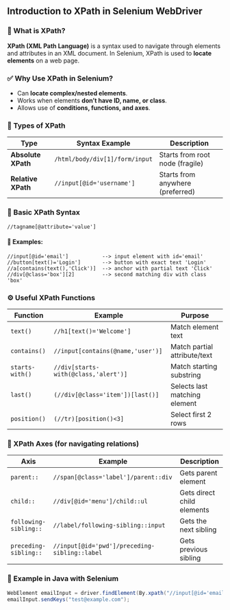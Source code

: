 ##  **Introduction to XPath in Selenium WebDriver**

### 📌 What is XPath?
**XPath (XML Path Language)** is a syntax used to navigate through elements and attributes in an XML document. In Selenium, XPath is used to **locate elements** on a web page.

### ✅ Why Use XPath in Selenium?
- Can **locate complex/nested elements**.
- Works when elements **don’t have ID, name, or class**.
- Allows use of **conditions, functions, and axes**.

### 🧭 Types of XPath

| Type              | Syntax Example                              | Description                          |
|------------------|---------------------------------------------|--------------------------------------|
| **Absolute XPath** | `/html/body/div[1]/form/input`              | Starts from root node (fragile)      |
| **Relative XPath** | `//input[@id='username']`                   | Starts from anywhere (preferred)     |

### 🔨 Basic XPath Syntax
```xpath
//tagname[@attribute='value']
```

#### 📘 Examples:
```xpath
//input[@id='email']           --> input element with id='email'
//button[text()='Login']       --> button with exact text 'Login'
//a[contains(text(),'Click')]  --> anchor with partial text 'Click'
//div[@class='box'][2]         --> second matching div with class 'box'
```
### ⚙️ Useful XPath Functions

| Function          | Example                                    | Purpose                                |
|------------------|--------------------------------------------|----------------------------------------|
| `text()`         | `//h1[text()='Welcome']`                   | Match element text                     |
| `contains()`     | `//input[contains(@name,'user')]`          | Match partial attribute/text           |
| `starts-with()`  | `//div[starts-with(@class,'alert')]`       | Match starting substring               |
| `last()`         | `(//div[@class='item'])[last()]`           | Selects last matching element          |
| `position()`     | `(//tr)[position()<3]`                     | Select first 2 rows                    |

### 🔄 XPath Axes (for navigating relations)

| Axis              | Example                                    | Description                            |
|------------------|--------------------------------------------|----------------------------------------|
| `parent::`       | `//span[@class='label']/parent::div`       | Gets parent element                    |
| `child::`        | `//div[@id='menu']/child::ul`              | Gets direct child elements             |
| `following-sibling::` | `//label/following-sibling::input`     | Gets the next sibling                  |
| `preceding-sibling::` | `//input[@id='pwd']/preceding-sibling::label` | Gets previous sibling          |

### 🧪 Example in Java with Selenium
```java
WebElement emailInput = driver.findElement(By.xpath("//input[@id='email']"));
emailInput.sendKeys("test@example.com");
```

